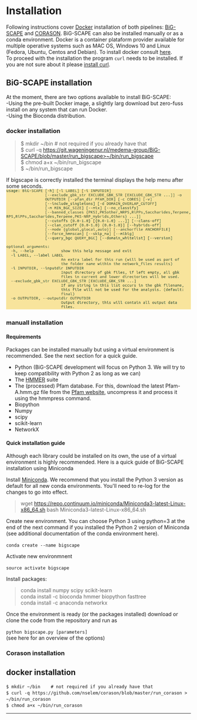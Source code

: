 

# Installation
Following instructions cover [Docker](https://www.docker.com/) installation of both pipelines: [BiG-SCAPE](#big-scape-installation) and [CORASON](#corason-installation). BiG-SCAPE can also be installed manually or as a conda environment. Docker is a container plataform provider available for multiple operative systems such as MAC OS, Windows 10 and Linux (Fedora, Ubuntu, Centos and Debian). To install docker consult [here](dockerInstall.md).  
To proceed with the installation the program `curl` needs to be installed. If you are not sure about it please [install curl](curlInstallation.md).  

## BiG-SCAPE installation  
At the moment, there are two options available to install BiG-SCAPE:  
-Using the pre-built Docker image, a slightly larg download but zero-fuss install on any system that can run Docker.  
-Using the Bioconda distribution.  

### docker installation     
> $ mkdir ~/bin    # not required if you already have that  
> $ curl -q https://git.wageningenur.nl/medema-group/BiG-SCAPE/blob/master/run_bigscape>~/bin/run_bigscape    
> $ chmod a+x ~/bin/run_bigscape    
> $ ~/bin/run_bigscape 

If bigscape is correctly installed the terminal displays the help menu after some seconds.  
![bigscape help](images/bigscape_help.png)

### manuall installation  
#### Requirements   
Packages can be installed manually but using a virtual environment is recommended. See the next section for a quick guide.  

* Python (BiG-SCAPE development will focus on Python 3. We will try to keep compatibility with Python 2 as long as we can)   
* The [HMMER](http://hmmer.org/) suite  
* The (processed) Pfam database. For this, download the latest Pfam-A.hmm.gz
file from the [Pfam website](ftp://ftp.ebi.ac.uk/pub/databases/Pfam/releases/), uncompress it and process it using the hmmpress command.  
* Biopython  
* Numpy  
* scipy  
* scikit-learn  
* NetworkX  

#### Quick installation guide  
  
Although each library could be installed on its own, the use of a virtual environment is highly recommended. Here is a quick guide of BiG-SCAPE installation using Miniconda  

Install [Miniconda](https://conda.io/miniconda.html). We recommend that you install the Python 3 version as default for all new conda environments. You'll need to re-log for the changes to go into effect.  

> wget https://repo.continuum.io/miniconda/Miniconda3-latest-Linux-x86_64.sh
> bash Miniconda3-latest-Linux-x86_64.sh

Create new environment. You can choose Python 3 using python=3 at the end of the next command if you installed the Python 2 version of Miniconda (see additional documentation of the conda environment here).

`conda create --name bigscape`  
  
Activate new environmnent  

`source activate bigscape`

Install packages:  

> conda install numpy scipy scikit-learn  
> conda install -c bioconda hmmer biopython fasttree  
> conda install -c anaconda networkx  

Once the environment is ready (or the packages installed) download or clone the code from the repository and run as

`python bigscape.py [parameters]`  
(see here for an overview of the options)  


### Corason installation   
## docker installation   
`$ mkdir ~/bin    # not required if you already have that`    
`$ curl -q https://github.com/nselem/corason/blob/master/run_corason > ~/bin/run_corason`    
`$ chmod a+x ~/bin/run_corason`    

----------------
